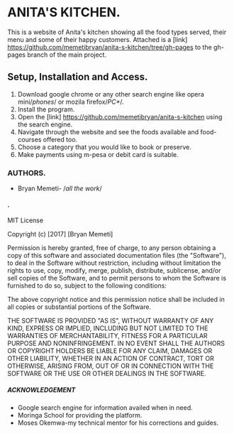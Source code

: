 # ANITA'S KITCHEN.

This is a website of Anita's kitchen showing all the food types served, their menu and some of their happy customers.
Attached is a [link] https://github.com/memetibryan/anita-s-kitchen/tree/gh-pages to the gh-pages branch of the main project.

## Setup, Installation and Access.

1) Download google chrome or any other search engine like opera mini/_phones_/ or mozila firefox/_PC*_/.
2) Install the program.
3) Open the [link] https://github.com/memetibryan/anita-s-kitchen using the search engine.
4) Navigate through the website and see the foods available and food-courses offered too.
5) Choose a category that you would like to book or preserve.
6) Make payments using m-pesa or debit card is suitable.

### AUTHORS.

- Bryan Memeti- /_all the work_/

#### .

MIT License

Copyright (c) [2017] [Bryan Memeti]

Permission is hereby granted, free of charge, to any person obtaining a copy of this software and associated documentation files (the "Software"), to deal in the Software without restriction, including without limitation the rights to use, copy, modify, merge, publish, distribute, sublicense, and/or sell copies of the Software, and to permit persons to whom the Software is furnished to do so, subject to the following conditions:

The above copyright notice and this permission notice shall be included in all copies or substantial portions of the Software.

THE SOFTWARE IS PROVIDED "AS IS", WITHOUT WARRANTY OF ANY KIND, EXPRESS OR IMPLIED, INCLUDING BUT NOT LIMITED TO THE WARRANTIES OF MERCHANTABILITY, FITNESS FOR A PARTICULAR PURPOSE AND NONINFRINGEMENT. IN NO EVENT SHALL THE AUTHORS OR COPYRIGHT HOLDERS BE LIABLE FOR ANY CLAIM, DAMAGES OR OTHER LIABILITY, WHETHER IN AN ACTION OF CONTRACT, TORT OR OTHERWISE, ARISING FROM, OUT OF OR IN CONNECTION WITH THE SOFTWARE OR THE USE OR OTHER DEALINGS IN THE SOFTWARE.

##### ACKNOWLEDGEMENT

- Google search engine for information availed when in need.
- Moringa School for providing the platform.
- Moses Okemwa-my technical mentor for his corrections and guides.
